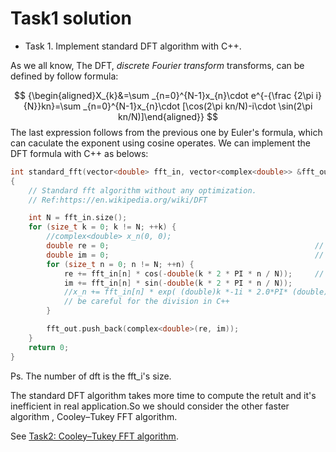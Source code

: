 # Task1 solution

- Task 1. Implement standard DFT algorithm with C++.

As we all know, The DFT, *discrete Fourier transform* transforms, can be defined by follow formula:

$$
{\begin{aligned}X_{k}&=\sum _{n=0}^{N-1}x_{n}\cdot e^{-{\frac {2\pi i}{N}}kn}=\sum _{n=0}^{N-1}x_{n}\cdot [\cos(2\pi kn/N)-i\cdot \sin(2\pi kn/N)]\end{aligned}}
$$
The last expression follows from the previous one by Euler's formula, which can caculate the exponent using cosine operates. We can implement the DFT formula with C++ as belows:

```c++
int standard_fft(vector<double> fft_in, vector<complex<double>> &fft_out)
{
	// Standard fft algorithm without any optimization.
	// Ref:https://en.wikipedia.org/wiki/DFT

	int N = fft_in.size();
	for (size_t k = 0; k != N; ++k) {
		//complex<double> x_n(0, 0);
		double re = 0;												// the real part
		double im = 0;												// the imag part
		for (size_t n = 0; n != N; ++n) {
			re += fft_in[n] * cos(-double(k * 2 * PI * n / N));		// Euler's formula： exp( i*x ) = cos_x + i*sin_x
			im += fft_in[n] * sin(-double(k * 2 * PI * n / N));
			//x_n += fft_in[n] * exp( (double)k *-1i * 2.0*PI* (double)( n )/double( N) );	 
            // be careful for the division in C++
		}

		fft_out.push_back(complex<double>(re, im));
	}
	return 0;
}
```

Ps. The number of dft is the fft_i's size.

 The standard DFT algorithm takes more time to compute the retult and it's inefficient in real application.So we should consider the other faster algorithm , Cooley–Tukey FFT algorithm.

See [Task2: Cooley–Tukey FFT algorithm]().